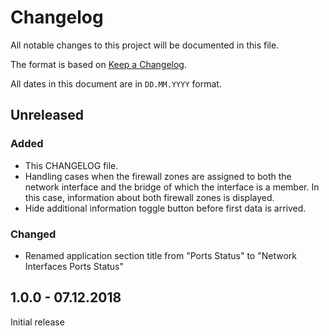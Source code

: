 # Changelog

All notable changes to this project will be documented in this file.

The format is based on [Keep a Changelog](https://keepachangelog.com/en/1.0.0/).

All dates in this document are in `DD.MM.YYYY` format.

## Unreleased
### Added
- This CHANGELOG file.
- Handling cases when the firewall zones are assigned to both the network
  interface and the bridge of which the interface is a member. In this case,
  information about both firewall zones is displayed.
- Hide additional information toggle button before first data is arrived.

### Changed
- Renamed application section title from "Ports Status" to "Network Interfaces
  Ports Status"

## 1.0.0 - 07.12.2018

Initial release
